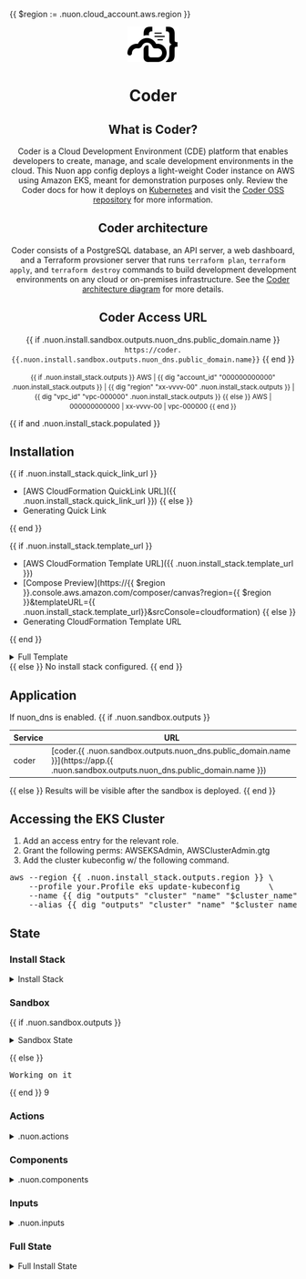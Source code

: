 {{ $region := .nuon.cloud_account.aws.region }}


<center>
  <img src="https://raw.githubusercontent.com/coder/presskit/refs/heads/main/logos/coder_logo_transparent_black.svg"/>
  <h1>Coder</h1>

## What is Coder?
Coder is a Cloud Development Environment (CDE) platform that enables developers to create, manage, and scale development environments in the cloud. This Nuon app config deploys a light-weight Coder instance on AWS using Amazon EKS, meant for demonstration purposes only. Review the Coder docs for how it deploys on [Kubernetes](https://coder.com/docs/install/kubernetes) and visit the [Coder OSS repository](https://github.com/coder/coder) for more information.

## Coder architecture
Coder consists of a PostgreSQL database, an API server, a web dashboard, and a Terraform provsioner server that runs `terraform plan`, `terraform apply`, and `terraform destroy` commands to build development development environments on any cloud or on-premises infrastructure.  See the [Coder architecture diagram](https://coder.com/docs/admin/infrastructure/architecture) for more details.

## Coder Access URL

{{ if .nuon.install.sandbox.outputs.nuon_dns.public_domain.name }}
`https://coder.{{.nuon.install.sandbox.outputs.nuon_dns.public_domain.name}}`
{{ end }}

  <small>
{{ if .nuon.install_stack.outputs }}
AWS | {{ dig "account_id" "000000000000" .nuon.install_stack.outputs }} | {{ dig "region" "xx-vvvv-00" .nuon.install_stack.outputs }} | {{ dig "vpc_id" "vpc-000000" .nuon.install_stack.outputs }}
{{ else }}
AWS | 000000000000 | xx-vvvv-00 | vpc-000000
{{ end }}
  </small>
</center>

{{ if and .nuon.install_stack.populated }}

## Installation

{{ if .nuon.install_stack.quick_link_url }}

- [AWS CloudFormation QuickLink URL]({{ .nuon.install_stack.quick_link_url }}) {{ else }}
- Generating Quick Link

{{ end }}

{{ if .nuon.install_stack.template_url }}

- [AWS CloudFormation Template URL]({{ .nuon.install_stack.template_url }})
- [Compose
  Preview](https://{{ $region }}.console.aws.amazon.com/composer/canvas?region={{ $region }}&templateURL={{ .nuon.install_stack.template_url}}&srcConsole=cloudformation)
  {{ else }}
- Generating CloudFormation Template URL

{{ end }}

<details>
<summary>Full Template</summary>
{{ $template := .nuon.install_stack.template_json | fromJson }}
<pre>{{ $template | toPrettyJson }}</pre>
</details>
{{ else }}
No install stack configured.
{{ end }}

## Application

If nuon_dns is enabled. {{ if .nuon.sandbox.outputs }}

| Service | URL                                                                                                                                   |
| ------- | ------------------------------------------------------------------------------------------------------------------------------------- |
| coder  | [coder.{{ .nuon.sandbox.outputs.nuon_dns.public_domain.name }}](https://app.{{ .nuon.sandbox.outputs.nuon_dns.public_domain.name }}) |

{{ else }} Results will be visible after the sandbox is deployed. {{ end }}

## Accessing the EKS Cluster

1. Add an access entry for the relevant role.
2. Grant the following perms: AWSEKSAdmin, AWSClusterAdmin.gtg
3. Add the cluster kubeconfig w/ the following command.

<pre>
aws --region {{ .nuon.install_stack.outputs.region }} \
    --profile your.Profile eks update-kubeconfig      \
    --name {{ dig "outputs" "cluster" "name" "$cluster_name" .nuon.sandbox }} \
    --alias {{ dig "outputs" "cluster" "name" "$cluster_name" .nuon.sandbox }}
</pre>

## State

### Install Stack

<details>
  <summary>Install Stack</summary>
  <pre>{{ toPrettyJson .nuon.install_stack }}</pre>
</details>

### Sandbox

{{ if .nuon.sandbox.outputs }}

<details>
<summary>Sandbox State</summary>
<pre class="json">{{ toPrettyJson .nuon.sandbox.outputs }}</pre>
</details>

{{ else }}

<pre>Working on it</pre>

{{ end }} 9

### Actions

<details>
<summary>.nuon.actions</summary>
<pre>{{ toPrettyJson .nuon.actions }}</pre>
</details>

### Components

<details>
<summary>.nuon.components</summary>
<pre>{{ toPrettyJson .nuon.components }}</pre>
</details>

### Inputs

<details>
<summary>.nuon.inputs</summary>
<pre>{{ toPrettyJson .nuon.inputs }}</pre>
</details>

### Full State

<details>
<summary>Full Install State</summary>
<pre>{{ toPrettyJson .nuon }}</pre>
</details>
